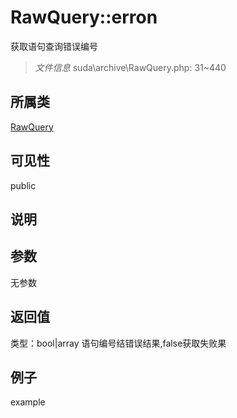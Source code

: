 # RawQuery::erron
获取语句查询错误编号
> *文件信息* suda\archive\RawQuery.php: 31~440
## 所属类 

[RawQuery](../RawQuery.md)

## 可见性

  public  
## 说明



## 参数

无参数

## 返回值
类型：bool|array
 语句编号结错误结果,false获取失败果

## 例子

example